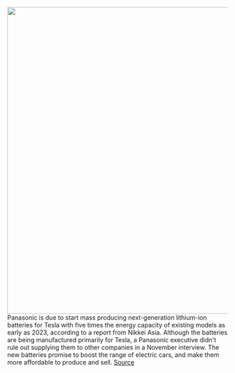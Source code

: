 <img src='https://cdn.vox-cdn.com/thumbor/kc-PWH0WmtrXZDCNbJuQUOcYbyA=/0x0:2040x1360/1200x800/filters:focal(857x517:1183x843)/cdn.vox-cdn.com/uploads/chorus_image/image/70425141/acastro_180524_1777_tesla_0003.0.jpg' width='700px' /><br/>
Panasonic is due to start mass producing next-generation lithium-ion batteries for Tesla with five times the energy capacity of existing models as early as 2023, according to a report from Nikkei Asia. Although the batteries are being manufactured primarily for Tesla, a Panasonic executive didn't rule out supplying them to other companies in a November interview. The new batteries promise to boost the range of electric cars, and make them more affordable to produce and sell.
<a href='https://www.theverge.com/2022/1/24/22898666/panasonic-4680-tesla-battery-mass-production-2023'> Source <a/>